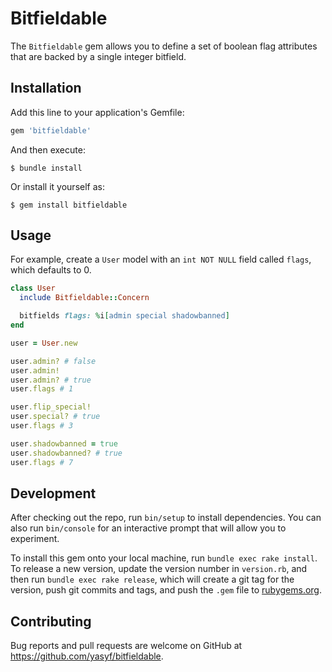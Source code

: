 # Bitfieldable

The `Bitfieldable` gem allows you to define a set of boolean flag attributes that are backed by a single integer bitfield.

## Installation

Add this line to your application's Gemfile:

```ruby
gem 'bitfieldable'
```

And then execute:

    $ bundle install

Or install it yourself as:

    $ gem install bitfieldable

## Usage

For example, create a `User` model with an `int NOT NULL` field called `flags`, which defaults to 0.

```ruby
class User
  include Bitfieldable::Concern

  bitfields flags: %i[admin special shadowbanned]
end

user = User.new

user.admin? # false
user.admin!
user.admin? # true
user.flags # 1

user.flip_special!
user.special? # true
user.flags # 3

user.shadowbanned = true
user.shadowbanned? # true
user.flags # 7
```

## Development

After checking out the repo, run `bin/setup` to install dependencies. You can also run `bin/console` for an interactive prompt that will allow you to experiment.

To install this gem onto your local machine, run `bundle exec rake install`. To release a new version, update the version number in `version.rb`, and then run `bundle exec rake release`, which will create a git tag for the version, push git commits and tags, and push the `.gem` file to [rubygems.org](https://rubygems.org).

## Contributing

Bug reports and pull requests are welcome on GitHub at https://github.com/yasyf/bitfieldable.

